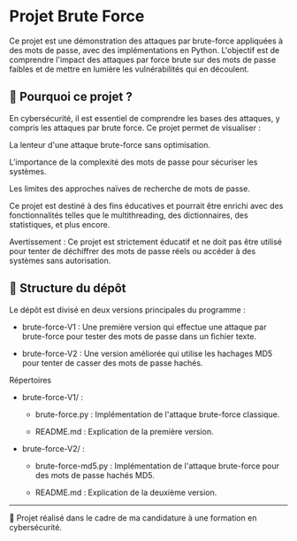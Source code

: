 # Projet Brute Force
Ce projet est une démonstration des attaques par brute-force appliquées à des mots de passe, avec des implémentations en Python. L'objectif est de comprendre l'impact des attaques par force brute sur des mots de passe faibles et de mettre en lumière les vulnérabilités qui en découlent.

## 🧠 Pourquoi ce projet ?  

En cybersécurité, il est essentiel de comprendre les bases des attaques, y compris les attaques par brute force. Ce projet permet de visualiser :

La lenteur d'une attaque brute-force sans optimisation.

L’importance de la complexité des mots de passe pour sécuriser les systèmes.

Les limites des approches naïves de recherche de mots de passe.

Ce projet est destiné à des fins éducatives et pourrait être enrichi avec des fonctionnalités telles que le multithreading, des dictionnaires, des statistiques, et plus encore.

Avertissement : Ce projet est strictement éducatif et ne doit pas être utilisé pour tenter de déchiffrer des mots de passe réels ou accéder à des systèmes sans autorisation.

## 📁 Structure du dépôt  

Le dépôt est divisé en deux versions principales du programme :

- brute-force-V1 : Une première version qui effectue une attaque par brute-force pour tester des mots de passe dans un fichier texte.

- brute-force-V2 : Une version améliorée qui utilise les hachages MD5 pour tenter de casser des mots de passe hachés.

Répertoires
- brute-force-V1/ :

  - brute-force.py : Implémentation de l'attaque brute-force classique.

  - README.md : Explication de la première version.

- brute-force-V2/ :

  - brute-force-md5.py : Implémentation de l'attaque brute-force pour des mots de passe hachés MD5.

  - README.md : Explication de la deuxième version.

---

📁 Projet réalisé dans le cadre de ma candidature à une formation en cybersécurité.  
